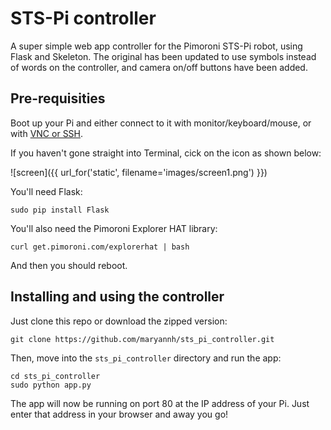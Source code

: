 # STS-Pi controller

A super simple web app controller for the Pimoroni STS-Pi robot, using Flask and Skeleton. The original has been updated to use symbols instead of words on the controller, and camera on/off buttons have been added.

## Pre-requisities
Boot up your Pi and either connect to it with monitor/keyboard/mouse, or with [VNC or SSH](https://www.raspberrypi.org/documentation/remote-access/).

If you haven't gone straight into Terminal, cick on the icon as shown below:

![screen]({{ url_for('static', filename='images/screen1.png') }})

You'll need Flask:

```
sudo pip install Flask
```

You'll also need the Pimoroni Explorer HAT library:

```
curl get.pimoroni.com/explorerhat | bash
```

And then you should reboot.

## Installing and using the controller

Just clone this repo or download the zipped version:

```
git clone https://github.com/maryannh/sts_pi_controller.git
```

Then, move into the `sts_pi_controller` directory and run the app:

```
cd sts_pi_controller
sudo python app.py
```

The app will now be running on port 80 at the IP address of your Pi. Just
enter that address in your browser and away you go!
